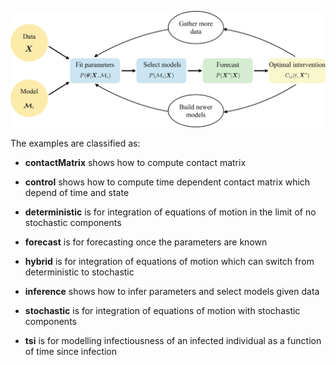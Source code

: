 ![Imagel](pipeline.jpg)

The examples are classified as:

* **contactMatrix** shows how to compute contact matrix 

* **control** shows how to compute time dependent contact matrix which depend of time and state

* **deterministic** is for integration of equations of motion in the limit of no stochastic components

* **forecast** is for forecasting once the parameters are known

* **hybrid** is for integration of equations of motion which can switch from deterministic to stochastic

* **inference** shows how to infer parameters and select models given data

* **stochastic** is for integration of equations of motion with stochastic components

* **tsi** is for modelling infectiousness of an infected individual as a function of time since infection

